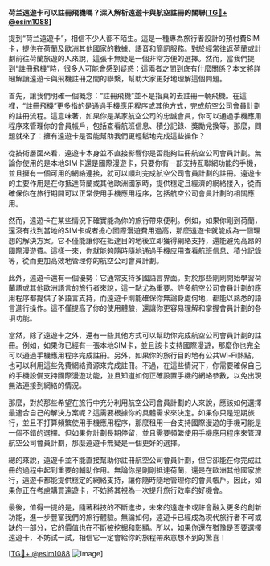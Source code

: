 **荷兰遠遊卡可以註冊飛機嗎？深入解析遠遊卡與航空註冊的關聯[[TG💪+ @esim1088](https://t.me/s/esim1088)]**

提到“荷兰遠遊卡”，相信不少人都不陌生。這是一種專為旅行者設計的預付費SIM卡，提供在荷蘭及歐洲其他國家的數據、語音和簡訊服務。對於經常往返荷蘭或計劃前往荷蘭旅遊的人來說，這張卡無疑是一個非常方便的選擇。然而，當我們提到“註冊飛機”時，很多人可能會感到疑惑：這兩者之間到底有什麼關係？本文將詳細解讀遠遊卡與飛機註冊之間的聯繫，幫助大家更好地理解這個問題。

首先，讓我們明確一個概念：“註冊飛機”並不是指真的去註冊一輛飛機。在這裡，“註冊飛機”更多指的是通過手機應用程序或其他方式，完成航空公司會員計劃的註冊流程。這意味著，如果你是某家航空公司的忠誠會員，你可以通過手機應用程序來管理你的會員帳戶，包括查看航班信息、積分記錄、獎勵兌換等。那麼，問題就來了：擁有遠遊卡是否能幫助我們更輕鬆地完成這些操作？

從技術層面來看，遠遊卡本身並不直接影響你是否能夠註冊航空公司會員計劃。無論你使用的是本地SIM卡還是國際漫遊卡，只要你有一部支持互聯網功能的手機，並且擁有一個可用的網絡連接，就可以順利完成航空公司會員計劃的註冊。遠遊卡的主要作用是在你抵達荷蘭或其他歐洲國家時，提供穩定且經濟的網絡接入，從而確保你在旅行期間可以正常使用手機應用程序，包括航空公司會員計劃的相關應用。

然而，遠遊卡在某些情況下確實能為你的旅行帶來便利。例如，如果你剛到荷蘭，還沒有找到當地的SIM卡或者擔心國際漫遊費用過高，那麼遠遊卡就能成為一個理想的解決方案。它不僅能讓你在抵達目的地後立即獲得網絡支持，還能避免高昂的國際漫遊費。這樣一來，你就能夠隨時隨地通過手機应用查看航班信息、積分記錄等，從而更加高效地管理你的航空公司會員計劃。

此外，遠遊卡還有一個優勢：它通常支持多國語言界面。對於那些剛剛開始學習荷蘭語或其他歐洲語言的旅行者來說，這一點尤為重要。許多航空公司會員計劃的應用程序都提供了多語言支持，而遠遊卡則能確保你無論身處何地，都能以熟悉的語言進行操作。這不僅提高了你的使用體驗，還讓你更容易理解和掌握會員計劃的各項功能。

當然，除了遠遊卡之外，還有一些其他方式可以幫助你完成航空公司會員計劃的註冊。例如，如果你已經有一張本地SIM卡，並且該卡支持國際漫遊，那麼你也完全可以通過手機應用程序完成註冊。另外，如果你的旅行目的地有公共Wi-Fi熱點，也可以利用這些免費網絡資源來完成註冊。不過，在這些情況下，你需要確保自己的手機設備支持國際漫遊功能，並且知道如何正確設置手機的網絡參數，以免出現無法連接到網絡的情況。

那麼，對於那些希望在旅行中充分利用航空公司會員計劃的人來說，應該如何選擇最適合自己的解決方案呢？這需要根據你的具體需求來決定。如果你只是短期旅行，並且不打算頻繁使用手機應用程序，那麼租用一台支持國際漫遊的手機可能是一個不錯的選擇。但如果你計劃長期停留，並且需要頻繁使用手機應用程序來管理航空公司會員計劃，那麼遠遊卡無疑是一個更好的選擇。

總的來說，遠遊卡並不能直接幫助你註冊航空公司會員計劃，但它卻能在你完成註冊的過程中起到重要的輔助作用。無論你是剛剛抵達荷蘭，還是在歐洲其他國家旅行，遠遊卡都能提供穩定的網絡支持，讓你隨時隨地管理你的會員帳戶。因此，如果你正在考慮購買遠遊卡，不妨將其視為一次提升旅行效率的好機會。

最後，值得一提的是，隨著科技的不斷進步，未來的遠遊卡或許會融入更多的創新功能，進一步豐富我們的旅行體驗。無論如何，遠遊卡已經成為現代旅行者不可或缺的一部分，它的價值也在不斷被挖掘和彰顯。所以，如果你還在猶豫是否要選擇遠遊卡，不妨試一試，相信它一定會給你的旅程帶來意想不到的驚喜！

[[TG💪+ @esim1088](https://t.me/s/esim1088) ![Image](https://i.postimg.cc/4NQfJmqS/Snipaste-2025-05-13-00-14-12.png)]